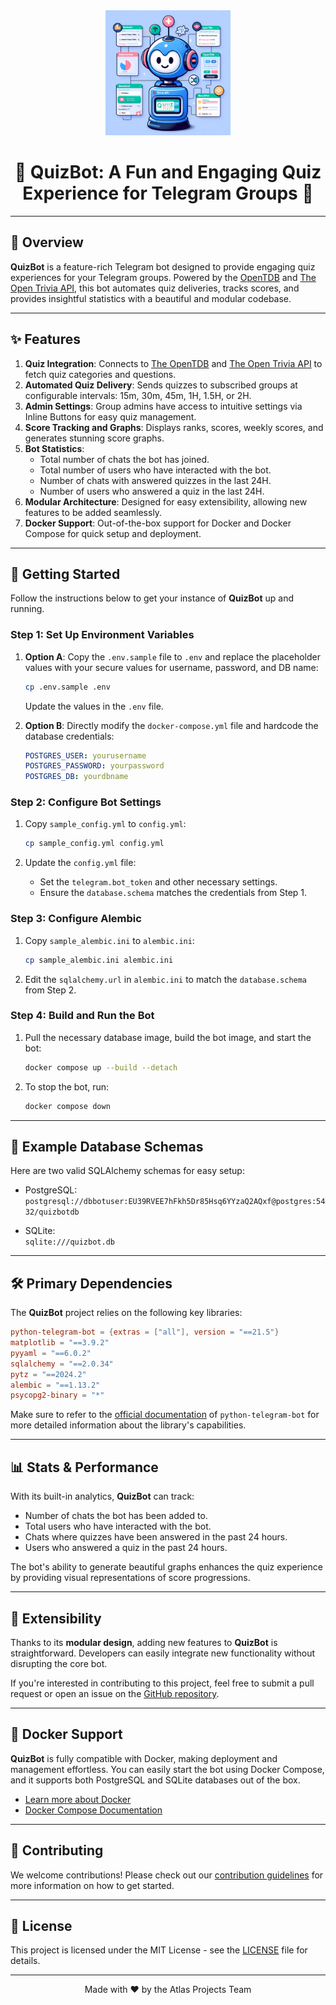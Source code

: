 <div align="center">
  <img src="./assets/imgs/quizbot-logo.png" alt="QuizBot Logo" width="200"/>
  <h1>🌟 QuizBot: A Fun and Engaging Quiz Experience for Telegram Groups 🌟</h1>
</div>

---

## 📖 Overview

**QuizBot** is a feature-rich Telegram bot designed to provide engaging quiz experiences for your Telegram groups. Powered by the [OpenTDB](https://opentdb.com/) and [The Open Trivia API](https://the-trivia-api.com/), this bot automates quiz deliveries, tracks scores, and provides insightful statistics with a beautiful and modular codebase.

---

## ✨ Features

1. **Quiz Integration**: Connects to [The OpenTDB](https://opentdb.com/) and [The Open Trivia API](https://the-trivia-api.com/) to fetch quiz categories and questions.
2. **Automated Quiz Delivery**: Sends quizzes to subscribed groups at configurable intervals: 15m, 30m, 45m, 1H, 1.5H, or 2H.
3. **Admin Settings**: Group admins have access to intuitive settings via Inline Buttons for easy quiz management.
4. **Score Tracking and Graphs**: Displays ranks, scores, weekly scores, and generates stunning score graphs.
5. **Bot Statistics**:
   - Total number of chats the bot has joined.
   - Total number of users who have interacted with the bot.
   - Number of chats with answered quizzes in the last 24H.
   - Number of users who answered a quiz in the last 24H.
6. **Modular Architecture**: Designed for easy extensibility, allowing new features to be added seamlessly.
7. **Docker Support**: Out-of-the-box support for Docker and Docker Compose for quick setup and deployment.

---

## 🚀 Getting Started

Follow the instructions below to get your instance of **QuizBot** up and running.

### Step 1: Set Up Environment Variables

1. **Option A**: Copy the `.env.sample` file to `.env` and replace the placeholder values with your secure values for username, password, and DB name:

   ```bash
   cp .env.sample .env
   ```

   Update the values in the `.env` file.

2. **Option B**: Directly modify the `docker-compose.yml` file and hardcode the database credentials:

   ```yaml
   POSTGRES_USER: yourusername
   POSTGRES_PASSWORD: yourpassword
   POSTGRES_DB: yourdbname
   ```

### Step 2: Configure Bot Settings

1. Copy `sample_config.yml` to `config.yml`:

   ```bash
   cp sample_config.yml config.yml
   ```

2. Update the `config.yml` file:
   - Set the `telegram.bot_token` and other necessary settings.
   - Ensure the `database.schema` matches the credentials from Step 1.

### Step 3: Configure Alembic

1. Copy `sample_alembic.ini` to `alembic.ini`:

   ```bash
   cp sample_alembic.ini alembic.ini
   ```

2. Edit the `sqlalchemy.url` in `alembic.ini` to match the `database.schema` from Step 2.

### Step 4: Build and Run the Bot

1. Pull the necessary database image, build the bot image, and start the bot:

   ```bash
   docker compose up --build --detach
   ```

2. To stop the bot, run:

   ```bash
   docker compose down
   ```

---

## 💾 Example Database Schemas

Here are two valid SQLAlchemy schemas for easy setup:

- PostgreSQL:  
  `postgresql://dbbotuser:EU39RVEE7hFkh5Dr85Hsq6YYzaQ2AQxf@postgres:5432/quizbotdb`

- SQLite:  
  `sqlite:///quizbot.db`

---

## 🛠 Primary Dependencies

The **QuizBot** project relies on the following key libraries:

```toml
python-telegram-bot = {extras = ["all"], version = "==21.5"}
matplotlib = "==3.9.2"
pyyaml = "==6.0.2"
sqlalchemy = "==2.0.34"
pytz = "==2024.2"
alembic = "==1.13.2"
psycopg2-binary = "*"
```

Make sure to refer to the [official documentation](https://docs.python-telegram-bot.org/) of `python-telegram-bot` for more detailed information about the library's capabilities.

---

## 📊 Stats & Performance

With its built-in analytics, **QuizBot** can track:

- Number of chats the bot has been added to.
- Total users who have interacted with the bot.
- Chats where quizzes have been answered in the past 24 hours.
- Users who answered a quiz in the past 24 hours.

The bot's ability to generate beautiful graphs enhances the quiz experience by providing visual representations of score progressions.

---

## 🧩 Extensibility

Thanks to its **modular design**, adding new features to **QuizBot** is straightforward. Developers can easily integrate new functionality without disrupting the core bot.

If you're interested in contributing to this project, feel free to submit a pull request or open an issue on the [GitHub repository](https://github.com/MetaButler/QuizBot).

---

## 🐋 Docker Support

**QuizBot** is fully compatible with Docker, making deployment and management effortless. You can easily start the bot using Docker Compose, and it supports both PostgreSQL and SQLite databases out of the box.

- [Learn more about Docker](https://www.docker.com/get-started)
- [Docker Compose Documentation](https://docs.docker.com/compose/)

---

## 🤝 Contributing

We welcome contributions! Please check out our [contribution guidelines](https://github.com/MetaButler/QuizBot/blob/main/CONTRIBUTING.md) for more information on how to get started.

---

## 📄 License

This project is licensed under the MIT License - see the [LICENSE](https://github.com/MetaButler/QuizBot/blob/main/LICENSE) file for details.

---

<p align="center">
  Made with ❤️ by the Atlas Projects Team
</p>
